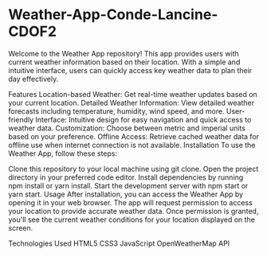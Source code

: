 # Weather-App-Conde-Lancine-CDOF2

Welcome to the Weather App repository! This app provides users with current weather information based on their location. With a simple and intuitive interface, users can quickly access key weather data to plan their day effectively.

Features
Location-based Weather: Get real-time weather updates based on your current location.
Detailed Weather Information: View detailed weather forecasts including temperature, humidity, wind speed, and more.
User-friendly Interface: Intuitive design for easy navigation and quick access to weather data.
Customization: Choose between metric and imperial units based on your preference.
Offline Access: Retrieve cached weather data for offline use when internet connection is not available.
Installation
To use the Weather App, follow these steps:

Clone this repository to your local machine using git clone.
Open the project directory in your preferred code editor.
Install dependencies by running npm install or yarn install.
Start the development server with npm start or yarn start.
Usage
After installation, you can access the Weather App by opening it in your web browser. The app will request permission to access your location to provide accurate weather data. Once permission is granted, you'll see the current weather conditions for your location displayed on the screen.

Technologies Used
HTML5
CSS3
JavaScript
OpenWeatherMap API



